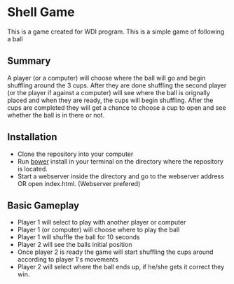 # Shell Game

  This is a game created for WDI program.  This is a simple game of following a ball

## Summary

A player (or a computer) will choose where the ball will go and begin shuffling around the 3 cups.  After they are done shuffling
the second player (or the player if against a computer) will see where the ball is orignally placed and when they are ready, the cups will begin shuffling.  After the cups are completed they will get a chance to choose a cup to open and see whether the ball is in there or not.

## Installation

- Clone the repository into your computer
- Run [bower](http://www.bower.io) install in your terminal on the directory where the repository is located.
- Start a webserver inside the directory and go to the webserver address OR open index.html.   (Webserver prefered)


## Basic Gameplay

- Player 1 will select to play with another player or computer
- Player 1 (or computer) will choose where to play the ball
- Player 1 will shuffle the ball for 10 seconds
- Player 2 will see the balls initial position
- Once player 2 is ready the game will start shuffling the cups around according to player 1's movements
- Player 2 will select where the ball ends up, if he/she gets it correct they win.

## 



